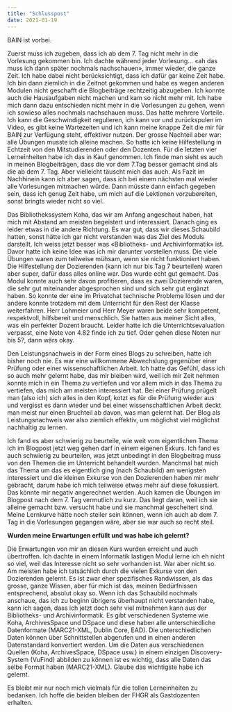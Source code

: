 ```yaml
---
title: "Schlusspost"
date: 2021-01-19
---
```


BAIN ist vorbei. 

Zuerst muss ich zugeben, dass ich ab dem 7. Tag nicht mehr in die Vorlesung gekommen bin. Ich dachte während jeder Vorlesung… «ah das muss ich dann später nochmals nachschauen», immer wieder, die ganze Zeit. Ich habe dabei nicht berücksichtigt, dass ich dafür gar keine Zeit habe. Ich bin dann ziemlich in die Zeitnot gekommen und habe es wegen anderen Modulen nicht geschafft die Blogbeiträge rechtzeitig abzugeben. Ich konnte auch die Hausaufgaben nicht machen und kam so nicht mehr mit. Ich habe mich dann dazu entschieden nicht mehr in die Vorlesungen zu gehen, wenn ich sowieso alles nochmals nachschauen muss. Das hatte mehrere Vorteile. Ich kann die Geschwindigkeit regulieren, ich kann vor und zurückspulen im Video, es gibt keine Wartezeiten und ich kann meine knappe Zeit die mir für BAIN zur Verfügung steht, effektiver nutzen. Der grosse Nachteil aber war: alle Übungen musste ich alleine machen. So hatte ich keine Hilfestellung in Echtzeit von den Mitstudierenden oder den Dozenten. Für die letzten vier Lerneinheiten habe ich das in Kauf genommen. Ich finde man sieht es auch in meinen Blogbeiträgen, dass die vor dem 7.Tag besser gemacht sind als die ab dem 7. Tag. Aber vielleicht täuscht mich das auch. Als Fazit im Nachhinein kann ich aber sagen, dass ich bei einem nächsten mal wieder alle Vorlesungen mitmachen würde. Dann müsste dann einfach gegeben sein, dass ich genug Zeit habe, um mich auf die Lektionen vorzubereiten, sonst bringts wieder nicht so viel.

Das Bibliothekssystem Koha, das wir am Anfang angeschaut haben, hat mich mit Abstand am meisten begeistert und interessiert. Danach ging es leider etwas in die andere Richtung. Es war gut, dass wir dieses Schaubild hatten, sonst hätte ich gar nicht verstanden was das Ziel des Moduls darstellt. Ich weiss jetzt besser was «Bibliotheks- und Archivinformatik» ist. Davor hatte ich keine Idee was ich mir darunter vorstellen muss. Die viele Übungen waren zum teilweise mühsam, wenn sie nicht funktioniert haben. Die Hilfestellung der Dozierenden (kann ich nur bis Tag 7 beurteilen) waren aber super, dafür dass alles online war. Das wurde echt gut gemacht. Das Modul konnte auch sehr davon profitieren, dass es zwei Dozierende waren, die sehr gut miteinander abgesprochen sind und sich sehr gut ergänzt haben. So konnte der eine im Privatchat technische Probleme lösen und der andere konnte trotzdem mit dem Unterricht für den Rest der Klasse weiterfahren. Herr Lohmeier und Herr Meyer waren beide sehr kompetent, respektvoll, hilfsbereit und menschlich. Sie hatten aus meiner Sicht alles, was ein perfekter Dozent braucht. Leider hatte ich die Unterrichtsevaluation verpasst, eine Note von 4.82 finde ich zu tief. Oder gehen diese Noten nur bis 5?, dann wärs okay.

Den Leistungsnachweis in der Form eines Blogs zu schreiben, hatte ich bisher noch nie. Es war eine willkommene Abwechslung gegenüber einer Prüfung oder einer wissenschaftlichen Arbeit. Ich hatte das Gefühl, dass ich so auch mehr gelernt habe, das mir bleiben wird, weil ich mir Zeit nehmen konnte mich in ein Thema zu vertiefen und vor allem mich in das Thema zu vertiefen, das mich am meisten interessiert hat. Bei einer Prüfung prügelt man (also ich) sich alles in den Kopf, kotzt es für die Prüfung wieder aus und vergisst es dann wieder und bei einer wissenschaftlichen Arbeit deckt man meist nur einen Bruchteil ab davon, was man gelernt hat. Der Blog als Leistungsnachweis war also ziemlich effektiv, um möglichst viel möglichst nachhaltig zu lernen.

Ich fand es aber schwierig zu beurteile, wie weit vom eigentlichen Thema ich im Blogpost jetzt weg gehen darf in einem eigenen Exkurs. Ich fand es auch schwierig zu beurteilen, was jetzt unbedingt in den Blogbeitrag muss von den Themen die im Unterricht behandelt wurden. Manchmal hat mich das Thema um das es eigentlich ging (nach Schaubild) am wenigsten interessiert und die kleinen Exkurse von den Dozierenden haben mir mehr gebracht, darum habe ich mich teilweise etwas mehr auf diese fokussiert. Das könnte mir negativ angerechnet werden. Auch kamen die Übungen im Blogpost nach dem 7. Tag vermutlich zu kurz. Das liegt daran, weil ich sie alleine gemacht bzw. versucht habe und sie manchmal gescheitert sind. Meine Lernkurve hätte noch steiler sein können, wenn ich auch ab dem 7. Tag in die Vorlesungen gegangen wäre, aber sie war auch so recht steil. 

**Wurden meine Erwartungen erfüllt und was habe ich gelernt?**

Die Erwartungen von mir an diesen Kurs wurden erreicht und auch übertroffen. Ich dachte in einem Informatik lastigen Modul lerne ich eh nicht so viel, weil das Interesse nicht so sehr vorhanden ist. War aber nicht so. Am meisten habe ich tatsächlich durch die vielen Exkurse von den Dozierenden gelernt. Es ist zwar eher spezifisches Randwissen, als das grosse, ganze Wissen, aber für mich ist das, meinen Bedürfnissen entsprechend, absolut okay so. Wenn ich das Schaubild nochmals anschaue, das ich zu beginn übrigens überhaupt nicht verstanden habe, kann ich sagen, dass ich jetzt doch sehr viel mitnehmen kann aus der Bibliotheks- und Archivinformatik. Es gibt verschiedenen Systeme wie Koha, ArchivesSpace und DSpace und diese haben alle unterschiedliche Datenformate (MARC21-XML, Dublin Core, EAD). Die unterschiedlichen Daten können über Schnittstellen abgerufen und in einen anderen Datenstandard konvertiert werden. Um die Daten aus verschiedenen Quellen (Koha, ArchivesSpace, DSpace usw.) in einem einzigen Discovery-System (VuFind) abbilden zu können ist es wichtig, dass alle Daten das selbe Format haben (MARC21-XML). Glaube das wichtigste habe ich gelernt.

Es bleibt mir nur noch mich vielmals für die tollen Lerneinheiten zu bedanken. Ich hoffe die beiden bleiben der FHGR als Gastdozenten erhalten.

